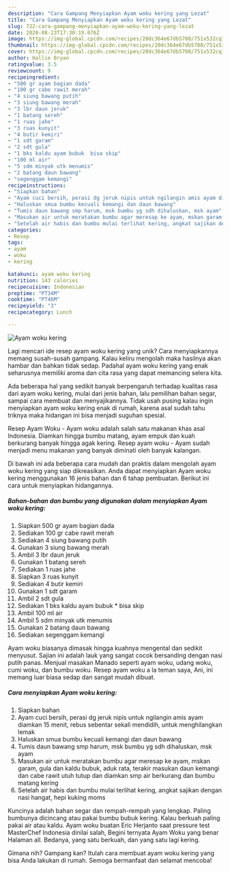 ```yaml
---
description: "Cara Gampang Menyiapkan Ayam woku kering yang Lezat"
title: "Cara Gampang Menyiapkan Ayam woku kering yang Lezat"
slug: 722-cara-gampang-menyiapkan-ayam-woku-kering-yang-lezat
date: 2020-08-23T17:30:19.076Z
image: https://img-global.cpcdn.com/recipes/20dc364e67db5708/751x532cq70/ayam-woku-kering-foto-resep-utama.jpg
thumbnail: https://img-global.cpcdn.com/recipes/20dc364e67db5708/751x532cq70/ayam-woku-kering-foto-resep-utama.jpg
cover: https://img-global.cpcdn.com/recipes/20dc364e67db5708/751x532cq70/ayam-woku-kering-foto-resep-utama.jpg
author: Hallie Bryan
ratingvalue: 3.5
reviewcount: 9
recipeingredient:
- "500 gr ayam bagian dada"
- "100 gr cabe rawit merah"
- "4 siung bawang putih"
- "3 siung bawang merah"
- "3 lbr daun jeruk"
- "1 batang sereh"
- "1 ruas jahe"
- "3 ruas kunyit"
- "4 butir kemiri"
- "1 sdt garam"
- "2 sdt gula"
- "1 bks kaldu ayam bubuk  bisa skip"
- "100 ml air"
- "5 sdm minyak utk menumis"
- "2 batang daun bawang"
- "segenggam kemangi"
recipeinstructions:
- "Siapkan bahan"
- "Ayam cuci bersih, perasi dg jeruk nipis untuk ngilangin amis ayam diamkan 15 menit, rebus sebentar sekali mendidih, untuk menghilangkan lemak"
- "Haluskan smua bumbu kecuali kemangi dan daun bawang"
- "Tumis daun bawang smp harum, msk bumbu yg sdh dihaluskan, msk ayam"
- "Masukan air untuk meratakan bumbu agar meresap ke ayam, mskan garam, gula dan kaldu bubuk, aduk rata, terakir masukan daun kemangi dan cabe rawit utuh tutup dan diamkan smp air berkurang dan bumbu matang kering"
- "Setelah air habis dan bumbu mulai terlihat kering, angkat sajikan dengan nasi hangat, hepi kuking moms"
categories:
- Resep
tags:
- ayam
- woku
- kering

katakunci: ayam woku kering 
nutrition: 143 calories
recipecuisine: Indonesian
preptime: "PT34M"
cooktime: "PT46M"
recipeyield: "3"
recipecategory: Lunch

---
```



![Ayam woku kering](https://img-global.cpcdn.com/recipes/20dc364e67db5708/751x532cq70/ayam-woku-kering-foto-resep-utama.jpg)

Lagi mencari ide resep ayam woku kering yang unik? Cara menyiapkannya memang susah-susah gampang. Kalau keliru mengolah maka hasilnya akan hambar dan bahkan tidak sedap. Padahal ayam woku kering yang enak seharusnya memiliki aroma dan cita rasa yang dapat memancing selera kita.

Ada beberapa hal yang sedikit banyak berpengaruh terhadap kualitas rasa dari ayam woku kering, mulai dari jenis bahan, lalu pemilihan bahan segar, sampai cara membuat dan menyajikannya. Tidak usah pusing kalau ingin menyiapkan ayam woku kering enak di rumah, karena asal sudah tahu triknya maka hidangan ini bisa menjadi suguhan spesial.

Resep Ayam Woku - Ayam woku adalah salah satu makanan khas asal Indonesia. Diamkan hingga bumbu matang, ayam empuk dan kuah berkurang banyak hingga agak kering. Resep ayam woku - Ayam sudah menjadi menu makanan yang banyak diminati oleh banyak kalangan.


Di bawah ini ada beberapa cara mudah dan praktis dalam mengolah ayam woku kering yang siap dikreasikan. Anda dapat menyiapkan Ayam woku kering menggunakan 16 jenis bahan dan 6 tahap pembuatan. Berikut ini cara untuk menyiapkan hidangannya.

<!--inarticleads1-->

##### Bahan-bahan dan bumbu yang digunakan dalam menyiapkan Ayam woku kering:

1. Siapkan 500 gr ayam bagian dada
1. Sediakan 100 gr cabe rawit merah
1. Sediakan 4 siung bawang putih
1. Gunakan 3 siung bawang merah
1. Ambil 3 lbr daun jeruk
1. Gunakan 1 batang sereh
1. Sediakan 1 ruas jahe
1. Siapkan 3 ruas kunyit
1. Sediakan 4 butir kemiri
1. Gunakan 1 sdt garam
1. Ambil 2 sdt gula
1. Sediakan 1 bks kaldu ayam bubuk * bisa skip
1. Ambil 100 ml air
1. Ambil 5 sdm minyak utk menumis
1. Gunakan 2 batang daun bawang
1. Sediakan segenggam kemangi


Ayam woku biasanya dimasak hingga kuahnya mengental dan sedikit menyusut. Sajian ini adalah lauk yang sangat cocok bersanding dengan nasi putih panas. Menjual masakan Manado seperti ayam woku, udang woku, cumi woku, dan bumbu woku. Resep ayam woku a la teman saya, Ani, ini memang luar biasa sedap dan sangat mudah dibuat. 

<!--inarticleads2-->

##### Cara menyiapkan Ayam woku kering:

1. Siapkan bahan
1. Ayam cuci bersih, perasi dg jeruk nipis untuk ngilangin amis ayam diamkan 15 menit, rebus sebentar sekali mendidih, untuk menghilangkan lemak
1. Haluskan smua bumbu kecuali kemangi dan daun bawang
1. Tumis daun bawang smp harum, msk bumbu yg sdh dihaluskan, msk ayam
1. Masukan air untuk meratakan bumbu agar meresap ke ayam, mskan garam, gula dan kaldu bubuk, aduk rata, terakir masukan daun kemangi dan cabe rawit utuh tutup dan diamkan smp air berkurang dan bumbu matang kering
1. Setelah air habis dan bumbu mulai terlihat kering, angkat sajikan dengan nasi hangat, hepi kuking moms


Kuncinya adalah bahan segar dan rempah-rempah yang lengkap. Paling bumbunya dicincang atau pakai bumbu bubuk kering. Kalau berkuah paling pakai air atau kaldu. Ayam woku buatan Eric Herjanto saat pressure test MasterChef Indonesia dinilai salah, Begini ternyata Ayam Woku yang benar Halaman all. Bedanya, yang satu berkuah, dan yang satu lagi kering. 

Gimana nih? Gampang kan? Itulah cara membuat ayam woku kering yang bisa Anda lakukan di rumah. Semoga bermanfaat dan selamat mencoba!
